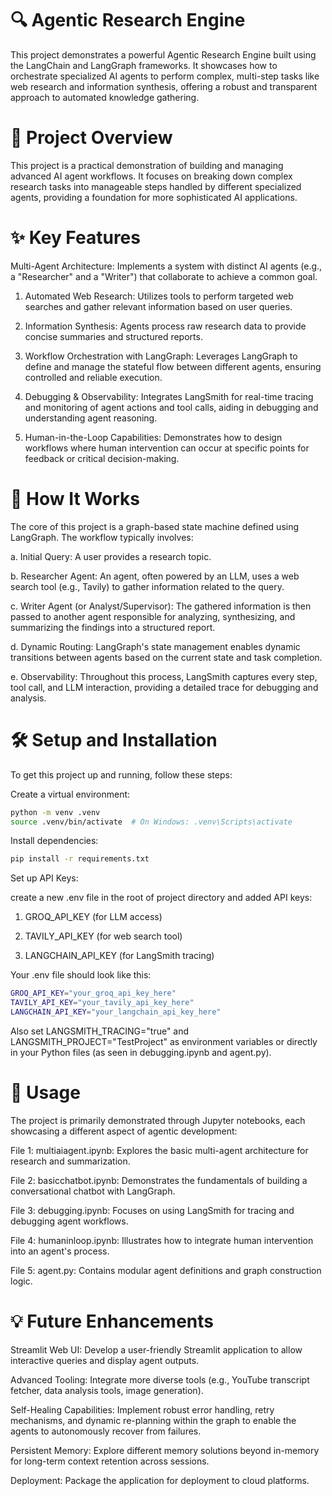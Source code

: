 # 🔍 Agentic Research Engine

This project demonstrates a powerful Agentic Research Engine built using the LangChain and LangGraph frameworks. It showcases how to orchestrate specialized AI agents to perform complex, multi-step tasks like web research and information synthesis, offering a robust and transparent approach to automated knowledge gathering.

# 🌟 Project Overview

This project is a practical demonstration of building and managing advanced AI agent workflows. It focuses on breaking down complex research tasks into manageable steps handled by different specialized agents, providing a foundation for more sophisticated AI applications.


# ✨ Key Features
Multi-Agent Architecture: Implements a system with distinct AI agents (e.g., a "Researcher" and a "Writer") that collaborate to achieve a common goal.

1. Automated Web Research: Utilizes tools to perform targeted web searches and gather relevant information based on user queries.

2. Information Synthesis: Agents process raw research data to provide concise summaries and structured reports.

3. Workflow Orchestration with LangGraph: Leverages LangGraph to define and manage the stateful flow between different agents, ensuring controlled and reliable execution.

4. Debugging & Observability: Integrates LangSmith for real-time tracing and monitoring of agent actions and tool calls, aiding in debugging and understanding agent reasoning.

5. Human-in-the-Loop Capabilities: Demonstrates how to design workflows where human intervention can occur at specific points for feedback or critical decision-making.

# 🧠 How It Works
The core of this project is a graph-based state machine defined using LangGraph. The workflow typically involves:

a. Initial Query: A user provides a research topic.

b. Researcher Agent: An agent, often powered by an LLM, uses a web search tool (e.g., Tavily) to gather information related to the query.

c. Writer Agent (or Analyst/Supervisor): The gathered information is then passed to another agent responsible for analyzing, synthesizing, and summarizing the findings into a structured report.

d. Dynamic Routing: LangGraph's state management enables dynamic transitions between agents based on the current state and task completion.

e. Observability: Throughout this process, LangSmith captures every step, tool call, and LLM interaction, providing a detailed trace for debugging and analysis.

# 🛠️ Setup and Installation
To get this project up and running, follow these steps:

Create a virtual environment:
```bash
python -m venv .venv
source .venv/bin/activate  # On Windows: .venv\Scripts\activate
```
Install dependencies:
```bash
pip install -r requirements.txt
```

Set up API Keys:

create a new .env file in the root of project directory and added  API keys: 

1) GROQ_API_KEY (for LLM access)

2) TAVILY_API_KEY (for web search tool)

3) LANGCHAIN_API_KEY (for LangSmith tracing)

Your .env file should look like this:
```bash
GROQ_API_KEY="your_groq_api_key_here"
TAVILY_API_KEY="your_tavily_api_key_here"
LANGCHAIN_API_KEY="your_langchain_api_key_here"
```

Also set LANGSMITH_TRACING="true" and LANGSMITH_PROJECT="TestProject" as environment variables or directly in your Python files (as seen in debugging.ipynb and agent.py).

# 🚀 Usage

The project is primarily demonstrated through Jupyter notebooks, each showcasing a different aspect of agentic development:

File 1: multiaiagent.ipynb: Explores the basic multi-agent architecture for research and summarization.

File 2: basicchatbot.ipynb: Demonstrates the fundamentals of building a conversational chatbot with LangGraph.

File 3: debugging.ipynb: Focuses on using LangSmith for tracing and debugging agent workflows.

File 4: humaninloop.ipynb: Illustrates how to integrate human intervention into an agent's process.

File 5: agent.py: Contains modular agent definitions and graph construction logic.



# 💡 Future Enhancements

Streamlit Web UI: Develop a user-friendly Streamlit application to allow interactive queries and display agent outputs.

Advanced Tooling: Integrate more diverse tools (e.g., YouTube transcript fetcher, data analysis tools, image generation).

Self-Healing Capabilities: Implement robust error handling, retry mechanisms, and dynamic re-planning within the graph to enable the agents to autonomously recover from failures.

Persistent Memory: Explore different memory solutions beyond in-memory for long-term context retention across sessions.

Deployment: Package the application for deployment to cloud platforms.






